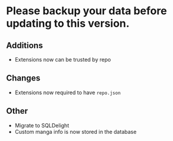 <!-- Formatting
## Additions

## Changes

## Fixes

## Other
-->
# Please backup your data before updating to this version.

## Additions
- Extensions now can be trusted by repo

## Changes
- Extensions now required to have `repo.json`

## Other
- Migrate to SQLDelight
- Custom manga info is now stored in the database
